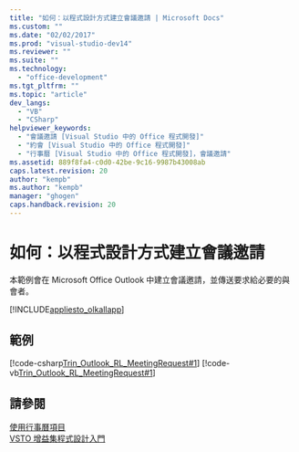 ```yaml
---
title: "如何：以程式設計方式建立會議邀請 | Microsoft Docs"
ms.custom: ""
ms.date: "02/02/2017"
ms.prod: "visual-studio-dev14"
ms.reviewer: ""
ms.suite: ""
ms.technology: 
  - "office-development"
ms.tgt_pltfrm: ""
ms.topic: "article"
dev_langs: 
  - "VB"
  - "CSharp"
helpviewer_keywords: 
  - "會議邀請 [Visual Studio 中的 Office 程式開發]"
  - "約會 [Visual Studio 中的 Office 程式開發]"
  - "行事曆 [Visual Studio 中的 Office 程式開發]，會議邀請"
ms.assetid: 889f8fa4-c0d0-42be-9c16-9987b43008ab
caps.latest.revision: 20
author: "kempb"
ms.author: "kempb"
manager: "ghogen"
caps.handback.revision: 20
---
```

# 如何：以程式設計方式建立會議邀請
  本範例會在 Microsoft Office Outlook 中建立會議邀請，並傳送要求給必要的與會者。  
  
 [!INCLUDE[appliesto_olkallapp](../vsto/includes/appliesto-olkallapp-md.md)]  
  
## 範例  
 [!code-csharp[Trin_Outlook_RL_MeetingRequest#1](../snippets/csharp/VS_Snippets_OfficeSP/Trin_Outlook_RL_MeetingRequest/CS/thisaddin.cs#1)]
 [!code-vb[Trin_Outlook_RL_MeetingRequest#1](../snippets/visualbasic/VS_Snippets_OfficeSP/Trin_Outlook_RL_MeetingRequest/VB/thisaddin.vb#1)]  
  
## 請參閱  
 [使用行事曆項目](../vsto/working-with-calendar-items.md)   
 [VSTO 增益集程式設計入門](../vsto/getting-started-programming-vsto-add-ins.md)  
  
  